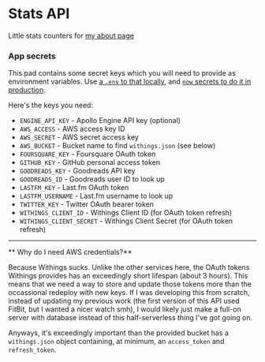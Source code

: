 # Stats API

Little stats counters for [my about page](https://lowmess.com/about/)

### App secrets

This pad contains some secret keys which you will need to provide as environment variables. Use [a `.env` to that locally](https://zeit.co/docs/v2/development/environment-variables/), and [`now` secrets to do it in production](https://zeit.co/docs/v2/deployments/environment-variables-and-secrets/).

Here's the keys you need:

- `ENGINE_API_KEY` - Apollo Engine API key (optional)
- `AWS_ACCESS` - AWS access key ID
- `AWS_SECRET` - AWS secret access key
- `AWS_BUCKET` - Bucket name to find `withings.json` (see below)
- `FOURSQUARE_KEY` - Foursquare OAuth token
- `GITHUB_KEY` - GitHub personal access token
- `GOODREADS_KEY` - Goodreads API key
- `GOODREADS_ID` - Goodreads user ID to look up
- `LASTFM_KEY` - Last.fm OAuth token
- `LASTFM_USERNAME` - Last.fm username to look up
- `TWITTER_KEY` - Twitter OAuth bearer token
- `WITHINGS_CLIENT_ID` - Withings Client ID (for OAuth token refresh)
- `WITHINGS_CLIENT_SECRET` - Withings Client Secret (for OAuth token refresh)

---

** Why do I need AWS credentials?**

Because Withings sucks. Unlike the other services here, the OAuth tokens Withings provides has an exceedingly short lifespan (about 3 hours). This means that we need a way to store and update those tokens more than the occassional redeploy with new keys. If I was developing this from scratch, instead of updating my previous work (the first version of this API used FitBit, but I wanted a nicer watch smh), I would likely just make a full-on server with database instead of this half-serverless thing I've got going on.

Anyways, it's exceedingly important than the provided bucket has a `withings.json` object containing, at minimum, an `access_token` and `refresh_token`.
